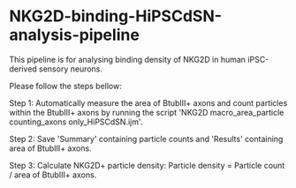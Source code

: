 # NKG2D-binding-HiPSCdSN-analysis-pipeline

This pipeline is for analysing binding density of NKG2D in human iPSC-derived sensory neurons.

Please follow the steps bellow:

Step 1: Automatically measure the area of BtubIII+ axons and count particles within the BtubIII+ axons by running the script 'NKG2D macro_area_particle counting_axons only_HiPSCdSN.ijm'. 

Step 2: Save 'Summary' containing particle counts and 'Results' containing area of BtubIII+ axons.

Step 3: Calculate NKG2D+ particle density: Particle density = Particle count / area of BtubIII+ axons.
